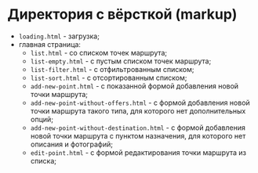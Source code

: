 # Директория с вёрсткой (markup)

- `loading.html` - загрузка;
- главная страница:
  - `list.html` - со списком точек маршрута;
  - `list-empty.html` - с пустым списком точек маршрута;
  - `list-filter.html` - с отфильтрованным списком;
  - `list-sort.html` - с отсортированным списком;
  - `add-new-point.html` - с показанной формой добавления новой точки маршрута;
  - `add-new-point-without-offers.html` - с формой добавления новой точки маршрута такого типа, для которого нет дополнительных опций;
  - `add-new-point-without-destination.html` - с формой добавления новой точки маршрута с пунктом назначения, для которого нет описания и фотографий;
  - `edit-point.html` - с формой редактирования точки маршрута из списка;
